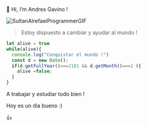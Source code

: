 👋 Hi, I’m Andres Gavino !



![SultanAlrefaeiProgrammerGIF](https://user-images.githubusercontent.com/50000912/196997214-48509ce3-278f-4d9c-b5bf-57c148545ccc.gif)



> Estoy dispuesto a cambiar y ayudar al mundo !




```javascript
let alive = true 
while(alive){
  console.log("Conquistar el mundo !")
  const d = new Date();
  if(d.getFullYear()===2101 && d.getMonth()===1 ){
    alive =false;
  }
}
```


A trabajar y estudiar todo bien !

Hoy es un dia bueno :)


👍
